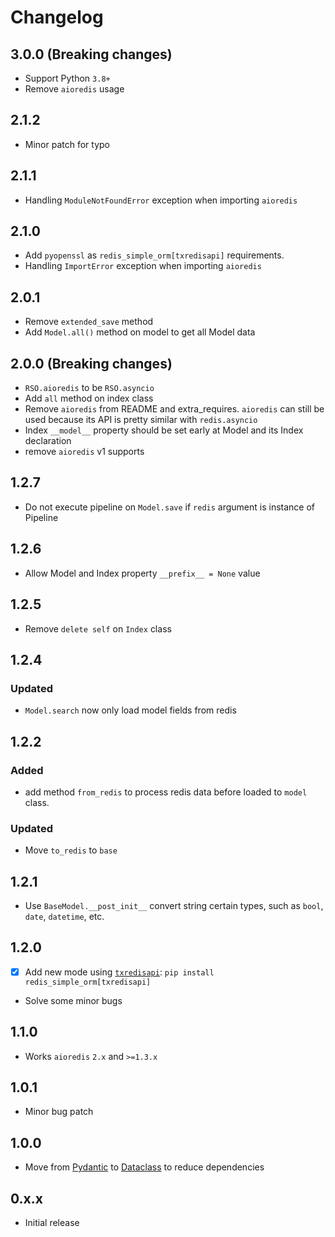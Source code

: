 # Changelog

## 3.0.0 (**Breaking changes**)

 - Support Python `3.8+`
 - Remove `aioredis` usage


## 2.1.2

 - Minor patch for typo


## 2.1.1

 - Handling `ModuleNotFoundError` exception when importing `aioredis`


## 2.1.0

 - Add `pyopenssl` as `redis_simple_orm[txredisapi]` requirements.
 - Handling `ImportError` exception when importing `aioredis`


## 2.0.1

 - Remove `extended_save` method
 - Add `Model.all()` method on model to get all Model data


## 2.0.0 (**Breaking changes**)

 - `RSO.aioredis` to be `RSO.asyncio`
 - Add `all` method on index class
 - Remove `aioredis` from README and extra_requires.
   `aioredis` can still be used because its API is pretty similar with `redis.asyncio`
 - Index `__model__` property should be set early at Model and its Index declaration
 - remove `aioredis` v1 supports


## 1.2.7

 - Do not execute pipeline on `Model.save` if `redis` argument is instance of Pipeline


## 1.2.6

 - Allow Model and Index property `__prefix__ = None` value


## 1.2.5

 - Remove `delete self` on `Index` class


## 1.2.4

### Updated

 - `Model.search` now only load model fields from redis


## 1.2.2

### Added

 - add method `from_redis` to process redis data before loaded to `model` class. 


### Updated

 - Move `to_redis` to `base`


## 1.2.1

 - Use `BaseModel.__post_init__` convert string certain types, 
   such as `bool`, `date`, `datetime`, etc.


## 1.2.0

 - [x] Add new mode using [`txredisapi`][txredisapi]: `pip install redis_simple_orm[txredisapi]`
 - Solve some minor bugs


## 1.1.0

 - Works `aioredis` `2.x` and `>=1.3.x`


## 1.0.1

 - Minor bug patch


## 1.0.0

 - Move from [Pydantic][Pydantic] to [Dataclass][Dataclass] to reduce dependencies


## 0.x.x

 - Initial release


[Pydantic]: https://pydantic-docs.helpmanual.io/ 
[Dataclass]: https://docs.python.org/3/library/dataclasses.html
[txredisapi]: https://github.com/IlyaSkriblovsky/txredisapi
